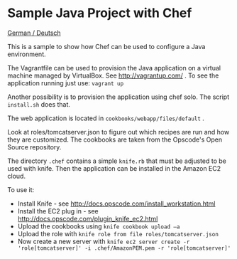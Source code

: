 Sample Java Project with Chef
=============================

[German / Deutsch](LIESMICH.md)

This is a sample to show how Chef can be used to configure a Java environment.

The Vagrantfile can be used to provision the Java application on a
virtual machine managed by VirtualBox. See http://vagrantup.com/
. To see the application running just use:
`vagrant up`

Another possibility is to provision the application using chef
solo. The script `install.sh` does that.

The web application is located in `cookbooks/webapp/files/default` .

Look at roles/tomcatserver.json to figure out which recipes are run
and how they are customized. The cookbooks are taken from the
Opscode's Open Source repository.

The directory `.chef` contains a simple `knife.rb` that must be adjusted
to be used with knife. Then the application can be installed in the
Amazon EC2 cloud.

To use it:
* Install Knife - see http://docs.opscode.com/install_workstation.html
* Install the EC2 plug in - see
  http://docs.opscode.com/plugin_knife_ec2.html
* Upload the cookbooks using  `knife cookbook upload –a`
* Upload the role with `knife role from file roles/tomcatserver.json`
* Now create a new server with   `knife ec2 server create -r
  'role[tomcatserver]' -i .chef/AmazonPEM.pem -r 'role[tomcatserver]'`
